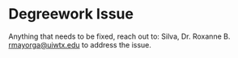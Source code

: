 # Degreework Issue

Anything that needs to be fixed, reach out to:
Silva, Dr. Roxanne B. <rmayorga@uiwtx.edu> to address the issue.